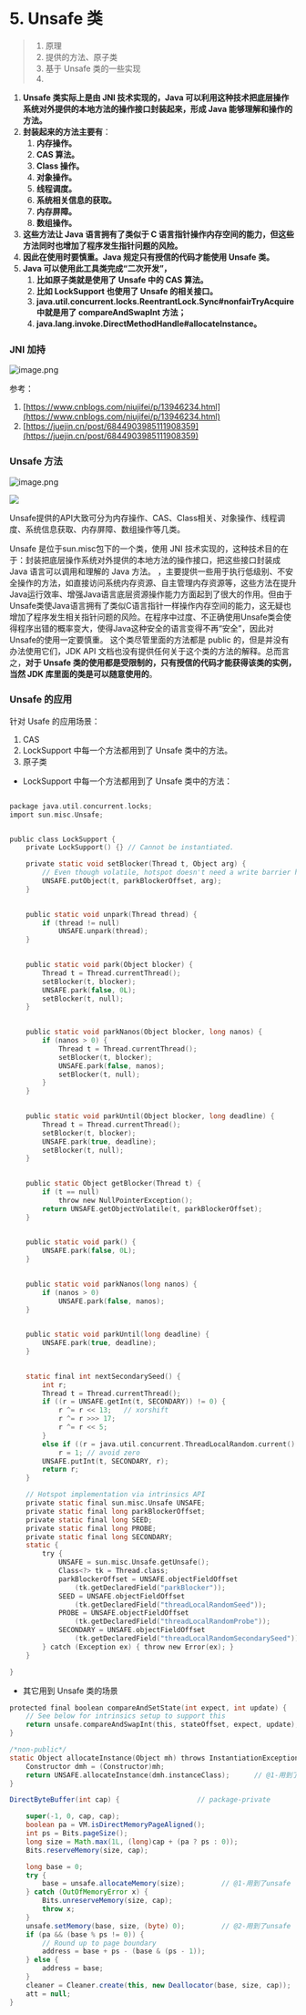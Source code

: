 # 5. Unsafe 类

> 1. 原理
> 2. 提供的方法、原子类
> 3. 基于 Unsafe 类的一些实现
> 4. 


1. **Unsafe 类实际上是由 JNI 技术实现的，Java 可以利用这种技术把底层操作系统对外提供的本地方法的操作接口封装起来，形成 Java 能够理解和操作的方法。**
2. **封装起来的方法主要有**： 
   1. **内存操作。**
   2. **CAS 算法。**
   3. **Class 操作。**
   4. **对象操作。**
   5. **线程调度。**
   6. **系统相关信息的获取。**
   7. **内存屏障。**
   8. **数组操作。**
3. **这些方法让 Java 语言拥有了类似于 C 语言指针操作内存空间的能力，但这些方法同时也增加了程序发生指针问题的风险。**
4. **因此在使用时要慎重。Java 规定只有授信的代码才能使用 Unsafe 类。**
5. **Java 可以使用此工具类完成“二次开发”，**
   1. **比如原子类就是使用了 Unsafe 中的 CAS 算法。**
   2. **比如 LockSupport 也使用了 Unsafe 的相关接口。**
   3. **java.util.concurrent.locks.ReentrantLock.Sync#nonfairTryAcquire 中就是用了 compareAndSwapInt 方法；**
   4. **java.lang.invoke.DirectMethodHandle#allocateInstance。**



### JNI 加持

![image.png](./ch05-unsafe/image/1701833766358.png)

参考：

1. [https://www.cnblogs.com/niujifei/p/13946234.html](https://www.cnblogs.com/niujifei/p/13946234.html)
2. [https://juejin.cn/post/6844903985111908359](https://juejin.cn/post/6844903985111908359)



### Unsafe 方法


![image.png](./ch05-unsafe/image/1701835926726.png)


![](./ch05-unsafe/image/1701833728307.png)

Unsafe提供的API大致可分为内存操作、CAS、Class相关、对象操作、线程调度、系统信息获取、内存屏障、数组操作等几类。


Unsafe 是位于sun.misc包下的一个类，使用 JNI 技术实现的，这种技术目的在于：封装把底层操作系统对外提供的本地方法的操作接口，把这些接口封装成 Java 语言可以调用和理解的 Java 方法。
，主要提供一些用于执行低级别、不安全操作的方法，如直接访问系统内存资源、自主管理内存资源等，这些方法在提升Java运行效率、增强Java语言底层资源操作能力方面起到了很大的作用。但由于Unsafe类使Java语言拥有了类似C语言指针一样操作内存空间的能力，这无疑也增加了程序发生相关指针问题的风险。在程序中过度、不正确使用Unsafe类会使得程序出错的概率变大，使得Java这种安全的语言变得不再“安全”，因此对Unsafe的使用一定要慎重。
这个类尽管里面的方法都是 public 的，但是并没有办法使用它们，JDK API 文档也没有提供任何关于这个类的方法的解释。总而言之，**对于 Unsafe 类的使用都是受限制的，只有授信的代码才能获得该类的实例，当然 JDK 库里面的类是可以随意使用的**。



### Unsafe 的应用

针对 Usafe 的应用场景：

1. CAS
2. LockSupport	中每一个方法都用到了 Unsafe 类中的方法。
3. 原子类



- LockSupport	中每一个方法都用到了 Unsafe 类中的方法：

```c

package java.util.concurrent.locks;
import sun.misc.Unsafe;


public class LockSupport {
    private LockSupport() {} // Cannot be instantiated.

    private static void setBlocker(Thread t, Object arg) {
        // Even though volatile, hotspot doesn't need a write barrier here.
        UNSAFE.putObject(t, parkBlockerOffset, arg);
    }

    
    public static void unpark(Thread thread) {
        if (thread != null)
            UNSAFE.unpark(thread);
    }

    
    public static void park(Object blocker) {
        Thread t = Thread.currentThread();
        setBlocker(t, blocker);
        UNSAFE.park(false, 0L);
        setBlocker(t, null);
    }

    
    public static void parkNanos(Object blocker, long nanos) {
        if (nanos > 0) {
            Thread t = Thread.currentThread();
            setBlocker(t, blocker);
            UNSAFE.park(false, nanos);
            setBlocker(t, null);
        }
    }

    
    public static void parkUntil(Object blocker, long deadline) {
        Thread t = Thread.currentThread();
        setBlocker(t, blocker);
        UNSAFE.park(true, deadline);
        setBlocker(t, null);
    }

    
    public static Object getBlocker(Thread t) {
        if (t == null)
            throw new NullPointerException();
        return UNSAFE.getObjectVolatile(t, parkBlockerOffset);
    }

    
    public static void park() {
        UNSAFE.park(false, 0L);
    }

    
    public static void parkNanos(long nanos) {
        if (nanos > 0)
            UNSAFE.park(false, nanos);
    }

    
    public static void parkUntil(long deadline) {
        UNSAFE.park(true, deadline);
    }

    
    static final int nextSecondarySeed() {
        int r;
        Thread t = Thread.currentThread();
        if ((r = UNSAFE.getInt(t, SECONDARY)) != 0) {
            r ^= r << 13;   // xorshift
            r ^= r >>> 17;
            r ^= r << 5;
        }
        else if ((r = java.util.concurrent.ThreadLocalRandom.current().nextInt()) == 0)
            r = 1; // avoid zero
        UNSAFE.putInt(t, SECONDARY, r);
        return r;
    }

    // Hotspot implementation via intrinsics API
    private static final sun.misc.Unsafe UNSAFE;
    private static final long parkBlockerOffset;
    private static final long SEED;
    private static final long PROBE;
    private static final long SECONDARY;
    static {
        try {
            UNSAFE = sun.misc.Unsafe.getUnsafe();
            Class<?> tk = Thread.class;
            parkBlockerOffset = UNSAFE.objectFieldOffset
                (tk.getDeclaredField("parkBlocker"));
            SEED = UNSAFE.objectFieldOffset
                (tk.getDeclaredField("threadLocalRandomSeed"));
            PROBE = UNSAFE.objectFieldOffset
                (tk.getDeclaredField("threadLocalRandomProbe"));
            SECONDARY = UNSAFE.objectFieldOffset
                (tk.getDeclaredField("threadLocalRandomSecondarySeed"));
        } catch (Exception ex) { throw new Error(ex); }
    }

}


```

- 其它用到 Unsafe 类的场景

```c
protected final boolean compareAndSetState(int expect, int update) {
    // See below for intrinsics setup to support this
    return unsafe.compareAndSwapInt(this, stateOffset, expect, update);
}

```

```c
/*non-public*/ 
static Object allocateInstance(Object mh) throws InstantiationException {
    Constructor dmh = (Constructor)mh;
    return UNSAFE.allocateInstance(dmh.instanceClass);		// @1-用到了unsafe
}

```

```java
DirectByteBuffer(int cap) {                   // package-private

    super(-1, 0, cap, cap);
    boolean pa = VM.isDirectMemoryPageAligned();
    int ps = Bits.pageSize();
    long size = Math.max(1L, (long)cap + (pa ? ps : 0));
    Bits.reserveMemory(size, cap);

    long base = 0;
    try {
        base = unsafe.allocateMemory(size);			// @1-用到了unsafe
    } catch (OutOfMemoryError x) {
        Bits.unreserveMemory(size, cap);
        throw x;
    }
    unsafe.setMemory(base, size, (byte) 0);			// @2-用到了unsafe
    if (pa && (base % ps != 0)) {
        // Round up to page boundary
        address = base + ps - (base & (ps - 1));
    } else {
        address = base;
    }
    cleaner = Cleaner.create(this, new Deallocator(base, size, cap));
    att = null;
}

```



